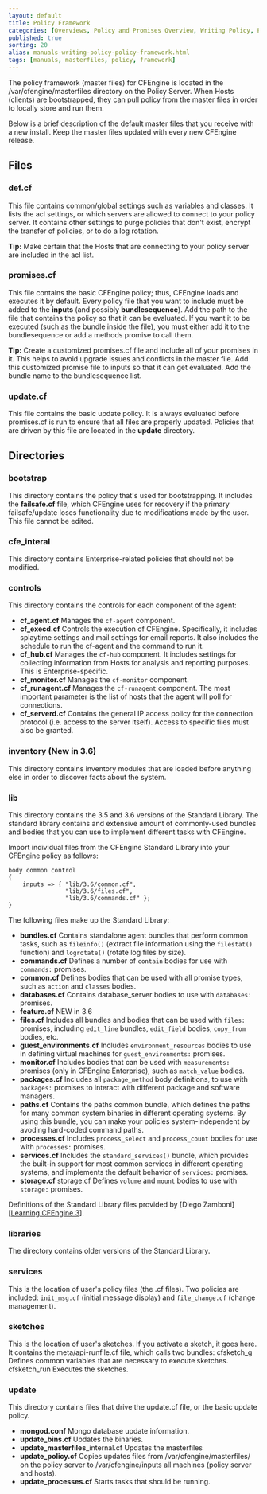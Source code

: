 ```yaml
---
layout: default
title: Policy Framework
categories: [Overviews, Policy and Promises Overview, Writing Policy, Policy Concepts, Policy Framework]
published: true
sorting: 20
alias: manuals-writing-policy-policy-framework.html
tags: [manuals, masterfiles, policy, framework]
---
```


The policy framework (master files) for CFEngine is located in the /var/cfengine/masterfiles directory on
the Policy Server. When Hosts (clients) are bootstrapped, they can pull policy from the 
master files in order to locally store and run them. 

Below is a brief description of the  default master files that you receive with a new install. 
Keep the master files updated with every new CFEngine release. 

## Files
### def.cf

This file contains common/global settings such as variables and classes. It lists the acl 
settings, or which servers are allowed to connect to your policy server. It contains other
settings to purge policies that don't exist, encrypt the transfer of policies, or to do a 
log rotation.

**Tip:** Make certain that the Hosts that are connecting to your policy server are included 
in the acl list.

### promises.cf

This file contains the basic CFEngine policy; thus, CFEngine loads and executes it by default. 
Every policy file that you want to include 
must be added to the **inputs** (and possibly **bundlesequence**). Add the path to the file 
that contains the policy so that it can be evaluated. If you want it to be executed (such 
as the bundle inside the file), you must either add it to the bundlesequence or add a methods 
promise to call them.

**Tip:** Create a customized promises.cf file and include all of your promises in it. This 
helps to avoid upgrade issues and conflicts in the master file. Add this customized promise 
file to inputs so that it can get evaluated. Add the bundle name to the bundlesequence list.

<!-- This is a good place to add a training slide that shows how cf-agent checkes the 
promises.cf file on the policy server for recent updates. -->

### update.cf

This file contains the basic update policy. It is always evaluated before promises.cf is 
run to ensure that all files are properly updated. Policies that are driven by this file 
are located in the **update** directory. 

## Directories

### bootstrap
This directory contains the policy that's used for bootstrapping. It includes the 
**failsafe.cf** file, which CFEngine uses for recovery if the primary failsafe/update loses 
functionality due to modifications made by the user. This file cannot be edited. 

### cfe_interal
This directory contains Enterprise-related policies that should not be modified.

### controls

This directory contains the controls for each component of the agent:

* **cf_agent.cf** Manages the `cf-agent` component.
* **cf_execd.cf** Controls the execution of CFEngine. Specifically, it includes splaytime settings 
and mail settings for email reports. It also includes the schedule to run the cf-agent and the 
command to run it. 
* **cf_hub.cf** Manages the `cf-hub` component. It 
includes settings for collecting information from Hosts for analysis and reporting purposes. 
This is Enterprise-specific.
* **cf_monitor.cf** Manages the `cf-monitor` component.
* **cf_runagent.cf** Manages the `cf-runagent` component.
The most important parameter is the list of hosts that the agent will poll for connections.
* **cf_serverd.cf** Contains the general IP access policy for the connection protocol (i.e. access 
to the server itself). Access to specific files must also be granted.

### inventory  (New in 3.6)
This directory contains inventory modules that are loaded before anything else in order to 
discover facts about the system.

<!-- Add more later. -->

### lib

This directory contains the 3.5 and 3.6 versions of the Standard Library. The standard library 
contains and extensive amount of commonly-used bundles and bodies that you can use to implement 
different tasks with CFEngine. 

Import individual files from the CFEngine Standard Library into your CFEngine policy as follows:

```cf3
body common control
{
    inputs => { "lib/3.6/common.cf",
                "lib/3.6/files.cf",
                "lib/3.6/commands.cf" };
}
```

The following files make up the Standard Library:

* **bundles.cf** Contains standalone agent bundles that perform common tasks, such as
`fileinfo()` (extract file information using the `filestat()` function) and
`logrotate()` (rotate log files by size).
* **commands.cf** Defines a number of `contain` bodies for use with `commands:` promises.
* **common.cf** Defines bodies that can be used with all promise types, such as `action` and
`classes` bodies.
* **databases.cf** Contains database_server bodies to use with `databases:` promises.
* **feature.cf** NEW in 3.6  
* **files.cf**  Includes all bundles and bodies that can be used with `files:` promises, including
`edit_line` bundles, `edit_field` bodies, `copy_from` bodies, etc.
* **guest_environments.cf**  Includes `environment_resources` bodies to use in defining virtual machines for
`guest_environments:` promises.
* **monitor.cf**  Includes bodies that can be used with `measurements:` promises (only in CFEngine
Enterprise), such as `match_value` bodies.
* **packages.cf**  Includes all `package_method` body definitions, to use with `packages:` promises
to interact with different package and software managers.
* **paths.cf**  Contains the paths common bundle, which defines the paths for many common
system binaries in different operating systems. By using this bundle, you
can make your policies system-independent by avoding hard-coded command
paths.
* **processes.cf**  Includes `process_select` and `process_count` bodies for use with `processes:`
promises.
* **services.cf**  Includes the `standard_services()` bundle, which provides the built-in support
for most common services in different operating systems, and implements the
default behavior of `services:` promises.
* **storage.cf**  storage.cf
Defines `volume` and `mount` bodies to use with `storage:` promises.

Definitions of the Standard Library files provided by 
[Diego Zamboni][[Learning CFEngine 3](http://shop.oreilly.com/basket.do?nav=ext)]. 

### libraries

The directory contains older versions of the Standard Library.

### services

This is the location of user's policy files (the .cf files). Two policies are included:
`init_msg.cf` (initial message display) and `file_change.cf` (change management).

### sketches

This is the location of user's sketches. If you activate a sketch, it goes here. It contains 
the meta/api-runfile.cf file, which calls two bundles:
cfsketch_g Defines common variables that are necessary to execute sketches.
cfsketch_run Executes the sketches.

### update

This directory contains files that drive the update.cf file, or the basic update policy.

* **mongod.conf** Mongo database update information.
* **update_bins.cf** Updates the binaries.
* **update_masterfiles**_internal.cf Updates the masterfiles 
* **update_policy.cf** Copies updates files from /var/cfengine/masterfiles/ on the policy server to 
/var/cfengine/inputs all machines (policy server and hosts).
* **update_processes.cf** Starts tasks that should be running.


<!-- Should I add anything about .gitignore, Makefile, Makefile.am, README? -->